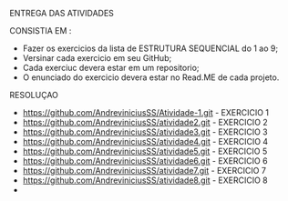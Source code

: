 ENTREGA DAS ATIVIDADES

CONSISTIA EM :
- Fazer os exercicios da lista de ESTRUTURA SEQUENCIAL do 1 ao 9;
- Versinar cada exercicio em seu GitHub;
- Cada exerciuc devera estar em um repositorio;
- O enunciado do exercicio devera estar no Read.ME de cada projeto.

RESOLUÇAO 

- https://github.com/AndreviniciusSS/Atividade-1.git - EXERCICIO 1
- https://github.com/AndreviniciusSS/atividade2.git - EXERCICIO 2
- https://github.com/AndreviniciusSS/atividade3.git - EXERCICIO 3
- https://github.com/AndreviniciusSS/atividade4.git - EXERCICIO 4
- https://github.com/AndreviniciusSS/atividade5.git - EXERCICIO 5
- https://github.com/AndreviniciusSS/atividade6.git - EXERCICIO 6
- https://github.com/AndreviniciusSS/atividade7.git - EXERCICIO 7
- https://github.com/AndreviniciusSS/atividade8.git - EXERCICIO 8
- 

